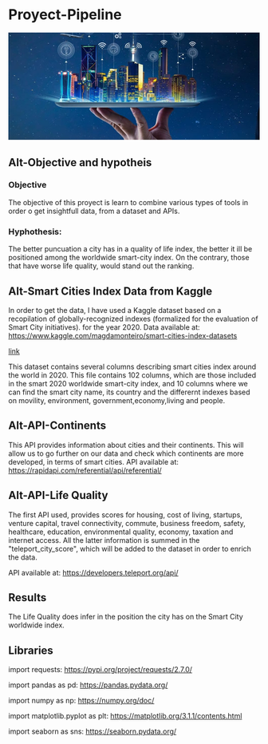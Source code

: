 # Proyect-Pipeline


![foto](https://github.com/bvispo/Proyecto-Pipeline/blob/main/images/smartcity.jpg)

## Alt-Objective and hypotheis

### Objective
The objective of this proyect is learn to combine various types of tools in order o get insightfull data, from a dataset and APIs.

### Hyphothesis:
The better puncuation a city has in a quality of life index, the better it ill be positioned among the worldwide smart-city index. On the contrary, those that have worse life quality, would stand out the ranking.

## Alt-Smart Cities Index Data from Kaggle

In order to get the data, I have used a Kaggle dataset based on a recopilation of globally-recognized indexes (formalized for the evaluation of Smart City initiatives). for the year 2020.
Data available at: https://www.kaggle.com/magdamonteiro/smart-cities-index-datasets

[link](https://www.kaggle.com/magdamonteiro/smart-cities-index-datasets)

This dataset contains several columns describing smart cities index around the world in 2020. This file contains 102 columns, which are those included in the smart 2020 worldwide smart-city index, and 10 columns where we can find the smart city name, its country and the differernt indexes based on movility, environment, government,economy,living and people.

## Alt-API-Continents
This API provides information about cities and their continents. This will allow us to go further on our data and check which continents are more developed, in terms of smart cities.
API available at: https://rapidapi.com/referential/api/referential/ 


## Alt-API-Life Quality
The first API used, provides scores for housing, cost of living, startups, venture capital, travel connectivity, commute, business freedom, safety, healthcare, education, environmental quality, economy, taxation and internet access. All the latter information is summed in the "teleport_city_score", which will be added to the dataset in order to enrich the data.

API available at: https://developers.teleport.org/api/



## Results

The Life Quality does infer in the position the city has on the Smart City worldwide index.


## Libraries

import requests: https://pypi.org/project/requests/2.7.0/

import pandas as pd: https://pandas.pydata.org/

import numpy as np: https://numpy.org/doc/

import matplotlib.pyplot as plt: https://matplotlib.org/3.1.1/contents.html

import seaborn as sns: https://seaborn.pydata.org/